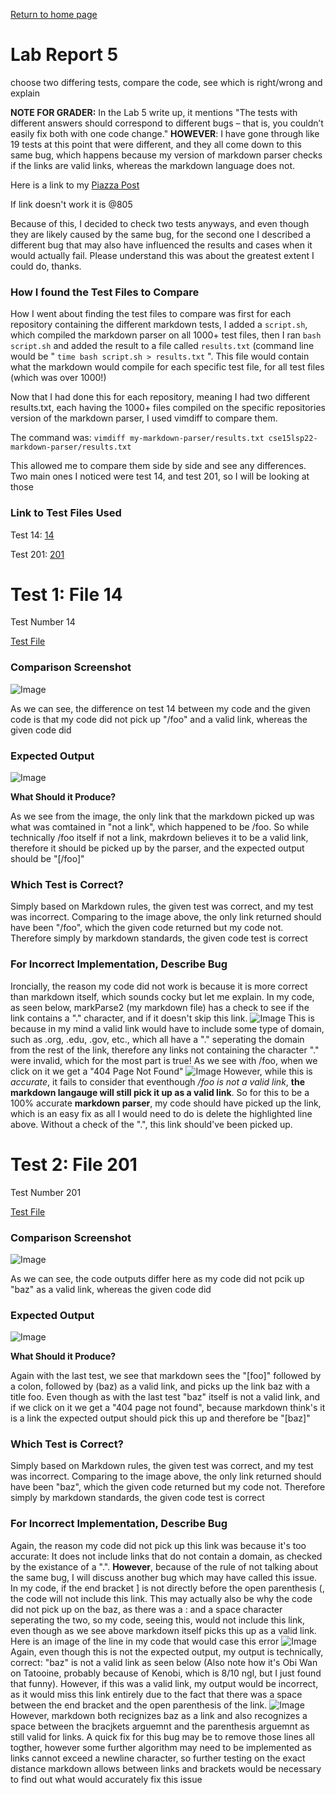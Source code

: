 [Return to home page](https://crustaceanking.github.io/cse15l-lab-reports/Lab-reports.html)

# Lab Report 5

choose two differing tests, compare the code, see which is right/wrong and explain

**NOTE FOR GRADER:**
In the Lab 5 write up, it mentions "The tests with different answers should correspond to different bugs – that is, you couldn’t easily fix both with one code change." **HOWEVER**: I have gone through like 19 tests at this point that were different, and they all come down to this same bug, which happens because my version of markdown parser checks if the links are valid links, whereas the markdown language does not. 

Here is a link to my [Piazza Post](https://canvas.ucsd.edu/courses/35489/external_tools/3269)

If link doesn't work it is @805

Because of this, I decided to check two tests anyways, and even though they are likely caused by the same bug, for the second one I described a different bug that may also have influenced the results and cases when it would actually fail. Please understand this was about the greatest extent I could do, thanks.


### How I found the Test Files to Compare

How I went about finding the test files to compare was first for each repository containing the different markdown tests, I added a `script.sh`, which compiled the markdown parser on all 1000+ test files, then I ran `bash script.sh` and added the result to a file called `results.txt` (command line would be " `time bash script.sh > results.txt` ". This file would contain what the markdown would compile for each specific test file, for all test files (which was over 1000!)

Now that I had done this for each repository, meaning I had two different results.txt, each having the 1000+ files compiled on the specific repositories version of the markdown parser, I used vimdiff to compare them.

The command was: `vimdiff my-markdown-parser/results.txt cse15lsp22-markdown-parser/results.txt`

This allowed me to compare them side by side and see any differences. Two main ones I noticed were test 14, and test 201, so I will be looking at those


### Link to Test Files Used

Test 14: [14](https://github.com/nidhidhamnani/markdown-parser/blob/main/test-files/14.md)

Test 201: [201](https://github.com/nidhidhamnani/markdown-parser/blob/main/test-files/201.md)

# Test 1: File 14 

Test Number 14

[Test File](https://github.com/nidhidhamnani/markdown-parser/blob/main/test-files/14.md)

### Comparison Screenshot

![Image](Lab5Comp14.png)

As we can see, the difference on test 14 between my code and the given code is that my code did not pick up "/foo" and a valid link, whereas the given code did

### Expected Output

![Image](Lab5Test14Img.png)

**What Should it Produce?**

As we see from the image, the only link that the markdown picked up was what was comtained in "not a link", which happened to be /foo. So while technically /foo itself if not a link, makrdown believes it to be a valid link, therefore it should be picked up by the parser, and the expected output should be  "[/foo]"

### Which Test is Correct?

Simply based on Markdown rules, the given test was correct, and my test was incorrect. Comparing to the image above, the only link returned should have been "/foo", which the given code returned but my code not. Therefore simply by markdown standards, the given code test is correct

### For Incorrect Implementation, Describe Bug

Ironcially, the reason my code did not work is because it is more correct than markdown itself, which sounds cocky but let me explain. In my code, as seen below, markParse2 (my markdown file) has a check to see if the link contains a "." character, and if it doesn't skip this link.
![Image](Lab5RedoTest1.png)
This is because in my mind a valid link would have to include some type of domain, such as .org, .edu, .gov, etc., which all have a "." seperating the domain from the rest of the link, therefore any links not containing the character "." were invalid, which for the most part is true! As we see with /foo, when we click on it we get a "404 Page Not Found"
![Image](Lab5Test14-404.png)
However, while this is *accurate*, it fails to consider that eventhough */foo is not a valid link*, **the markdown langauge will still pick it up as a valid link**. So for this to be a 100% accurate **markdown parser**, my code should have picked up the link, which is an easy fix as all I would need to do is delete the highlighted line above. Without a check of the ".", this link should've been picked up.

# Test 2: File 201

Test Number 201

[Test File](https://github.com/nidhidhamnani/markdown-parser/blob/main/test-files/201.md)

### Comparison Screenshot

![Image](Lab5Comp201.png)

As we can see, the code outputs differ here as my code did not pcik up "baz" as a valid link, whereas the given code did

### Expected Output

![Image](Lab5Test201Img.png)

**What Should it Produce?**

Again with the last test, we see that markdown sees the "[foo]" followed by a colon, followed by (baz) as a valid link, and picks up the link baz with a title foo. Even though as with the last test "baz" itself is not a valid link, and if we click on it we get a "404 page not found", because markdown think's it is a link the expected output should pick this up and therefore be "[baz]"

### Which Test is Correct?

Simply based on Markdown rules, the given test was correct, and my test was incorrect. Comparing to the image above, the only link returned should have been "baz", which the given code returned but my code not. Therefore simply by markdown standards, the given code test is correct

### For Incorrect Implementation, Describe Bug

Again, the reason my code did not pick up this link was because it's too accurate: It does not include links that do not contain a domain, as checked by the existance of a ".". 
**However**, because of the rule of not talking about the same bug, I will discuss another bug which may have called this issue. In my code, if the end bracket ] is not directly before the open parenthesis (, the code will not include this link. This may actually also be why the code did not pick up on the baz, as there was a : and a space character seperating the two, so my code, seeing this, would not include this link, even though as we see above markdown itself picks this up as a valid link. Here is an image of the line in my code that would case this error
![Image](Lab5RedoTest2.png)
Again, even though this is not the expected output, my output is technically, correct: "baz" is not a valid link as seen below (Also note how it's Obi Wan on Tatooine, probably because of Kenobi, which is 8/10 ngl, but I just found that funny). However, if this was a valid link, my output would be incorrect, as it would miss this link entirely due to the fact that there was a space between the end bracket and the open parenthesis of the link.
![Image](Lab5404201.png)
However, markdown both recignizes baz as a link and also recognizes a space between the bracjkets arguemnt and the parenthesis arguemnt as still valid for links. A quick fix for this bug may be to remove those lines all togther, however some further algorithm may need to be implemented as links cannot exceed a newline character, so further testing on the exact distance markdown allows between links and brackets would be necessary to find out what would accurately fix this issue
